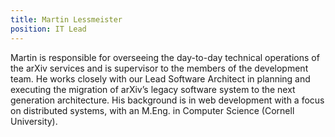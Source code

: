 ```yaml
---
title: Martin Lessmeister
position: IT Lead
---
```

Martin is responsible for overseeing the day-to-day technical operations of the arXiv services and is supervisor to the members of the development team. He works closely with our Lead Software Architect in planning and executing the migration of arXiv’s legacy software system to the next generation architecture. His background is in web development with a focus on distributed systems, with an M.Eng. in Computer Science (Cornell University).
